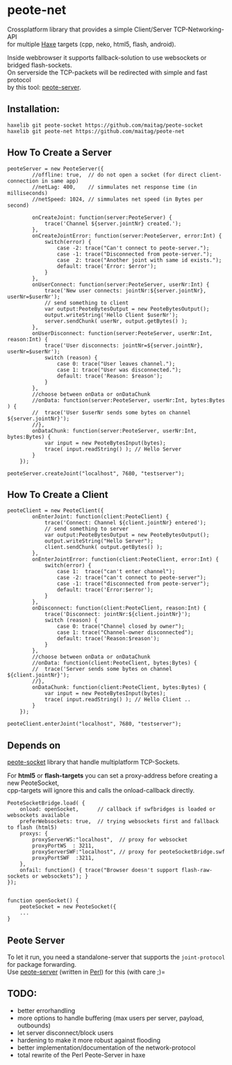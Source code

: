 # peote-net
Crossplatform library that provides a simple Client/Server TCP-Networking-API  
for multiple [Haxe](http://haxe.org) targets (cpp, neko, html5, flash, android).  

Inside webbrowser it supports fallback-solution to use websockets or bridged flash-sockets.  
On serverside the TCP-packets will be redirected with simple and fast protocol  
by this tool: [peote-server](https://github.com/maitag/peote-server).  


## Installation:
```
haxelib git peote-socket https://github.com/maitag/peote-socket
haxelib git peote-net https://github.com/maitag/peote-net
```

## How To Create a Server
```
peoteServer = new PeoteServer({
		//offline: true,  // do not open a socket (for direct client-connection in same app)
		//netLag: 400,    // simmulates net response time (in milliseconds)
		//netSpeed: 1024, // simmulates net speed (in Bytes per second)
		
		onCreateJoint: function(server:PeoteServer) {
			trace('Channel ${server.jointNr} created.');
		},
		onCreateJointError: function(server:PeoteServer, error:Int) {
			switch(error) {
				case -2: trace("Can't connect to peote-server.");
				case -1: trace("Disconnected from peote-server.");
				case  2: trace("Another joint with same id exists.");
				default: trace('Error: $error');
			}
		},
		onUserConnect: function(server:PeoteServer, userNr:Int) {
			trace('New user connects: jointNr:${server.jointNr}, userNr=$userNr');
			// send something to client
			var output:PeoteBytesOutput = new PeoteBytesOutput();
			output.writeString('Hello Client $userNr');
			server.sendChunk( userNr, output.getBytes() );
		},
		onUserDisconnect: function(server:PeoteServer, userNr:Int, reason:Int) {
			trace('User disconnects: jointNr=${server.jointNr}, userNr=$userNr');
			switch (reason) {
				case 0: trace("User leaves channel.");
				case 1: trace("User was disconnected.");
				default: trace('Reason: $reason');
			}
		},
		//choose between onData or onDataChunk
		//onData: function(server:PeoteServer, userNr:Int, bytes:Bytes ) {
		//	trace('User $userNr sends some bytes on channel ${server.jointNr}');
		//},
		onDataChunk: function(server:PeoteServer, userNr:Int, bytes:Bytes) {
			var input = new PeoteBytesInput(bytes);
			trace( input.readString() ); // Hello Server
		}
	});
	
peoteServer.createJoint("localhost", 7680, "testserver");
```

## How To Create a Client
```
peoteClient = new PeoteClient({
		onEnterJoint: function(client:PeoteClient) {
			trace('Connect: Channel ${client.jointNr} entered');
			// send something to server
			var output:PeoteBytesOutput = new PeoteBytesOutput();
			output.writeString("Hello Server");
			client.sendChunk( output.getBytes() );
		},
		onEnterJointError: function(client:PeoteClient, error:Int) {
			switch(error) {
				case 1:  trace("can't enter channel");
				case -2: trace("can't connect to peote-server");
				case -1: trace("disconnected from peote-server");
				default: trace('Error:$error');
			}
		},
		onDisconnect: function(client:PeoteClient, reason:Int) {
			trace('Disconnect: jointNr:${client.jointNr}');
			switch (reason) {
				case 0: trace("Channel closed by owner");
				case 1: trace("Channel-owner disconnected");
				default: trace('Reason:$reason');
			}
		},
		//choose between onData or onDataChunk
		//onData: function(client:PeoteClient, bytes:Bytes) {
		//	trace('Server sends some bytes on channel ${client.jointNr}');
		//},
		onDataChunk: function(client:PeoteClient, bytes:Bytes) {
			var input = new PeoteBytesInput(bytes);
			trace( input.readString() ); // Hello Client ..
		}
	});

peoteClient.enterJoint("localhost", 7680, "testserver");
```


## Depends on
[peote-socket](https://github.com/maitag/peote-socket) library that handle multiplatform TCP-Sockets.  
  
For __html5__ or __flash-targets__ you can set a proxy-address before creating a new PeoteSocket,  
cpp-targets will ignore this and calls the onload-callback directly.  
```
PeoteSocketBridge.load( {
	onload: openSocket,      // callback if swfbridges is loaded or websockets available
	preferWebsockets: true,  // trying websockets first and fallback to flash (html5)
	proxys: {
		proxyServerWS:"localhost",  // proxy for websocket
		proxyPortWS  : 3211,
		proxyServerSWF:"localhost", // proxy for peoteSocketBridge.swf
		proxyPortSWF  :3211,
	},
	onfail: function() { trace("Browser doesn't support flash-raw-sockets or websockets"); }
});


function openSocket() { 
	peoteSocket = new PeoteSocket({
	...
}

```


## Peote Server
To let it run, you need a standalone-server that supports the `joint-protocol` for package forwarding.  
Use [peote-server](https://github.com/maitag/peote-server) (written in [Perl](https://www.perl.org/)) for this (with care ;)=  


## TODO:
- better errorhandling
- more options to handle buffering (max users per server, payload, outbounds)
- let server disconnect/block users
- hardening to make it more robust against flooding
- better implementation/documentation of the network-protocol
- total rewrite of the Perl Peote-Server in haxe
